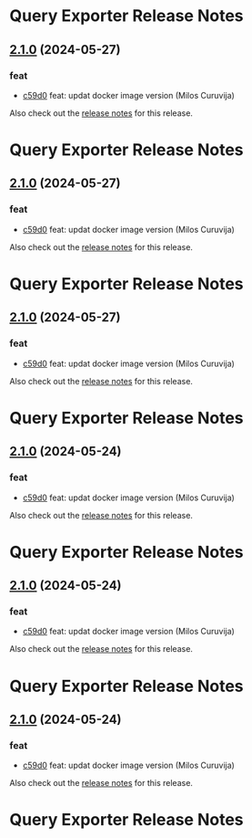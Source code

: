 # Query Exporter Release Notes

## [2.1.0](https://github.com/curuvija/query-exporter/releases/2.1.0) (2024-05-27)

### feat

* [c59d0](https://github.com/curuvija/query-exporter/commit/c59d06336995e4bc24eded0233b670f1c56928ab) feat: updat docker image version (Milos Curuvija)


Also check out the [release notes](https://github.com/curuvija/query-exporter/blob/master/RELEASE_NOTES.md#) for this release.
# Query Exporter Release Notes

## [2.1.0](https://github.com/curuvija/query-exporter/releases/2.1.0) (2024-05-27)

### feat

* [c59d0](https://github.com/curuvija/query-exporter/commit/c59d06336995e4bc24eded0233b670f1c56928ab) feat: updat docker image version (Milos Curuvija)


Also check out the [release notes](https://github.com/curuvija/query-exporter/blob/master/RELEASE_NOTES.md#) for this release.
# Query Exporter Release Notes

## [2.1.0](https://github.com/curuvija/query-exporter/releases/2.1.0) (2024-05-27)

### feat

* [c59d0](https://github.com/curuvija/query-exporter/commit/c59d06336995e4bc24eded0233b670f1c56928ab) feat: updat docker image version (Milos Curuvija)


Also check out the [release notes](https://github.com/curuvija/query-exporter/blob/master/RELEASE_NOTES.md#) for this release.
# Query Exporter Release Notes

## [2.1.0](https://github.com/curuvija/query-exporter/releases/2.1.0) (2024-05-24)

### feat

* [c59d0](https://github.com/curuvija/query-exporter/commit/c59d06336995e4bc24eded0233b670f1c56928ab) feat: updat docker image version (Milos Curuvija)


Also check out the [release notes](https://github.com/curuvija/query-exporter/blob/master/RELEASE_NOTES.md#) for this release.
# Query Exporter Release Notes

## [2.1.0](https://github.com/curuvija/query-exporter/releases/2.1.0) (2024-05-24)

### feat

* [c59d0](https://github.com/curuvija/query-exporter/commit/c59d06336995e4bc24eded0233b670f1c56928ab) feat: updat docker image version (Milos Curuvija)


Also check out the [release notes](https://github.com/curuvija/query-exporter/blob/master/RELEASE_NOTES.md#) for this release.
# Query Exporter Release Notes

## [2.1.0](https://github.com/curuvija/query-exporter/releases/2.1.0) (2024-05-24)

### feat

* [c59d0](https://github.com/curuvija/query-exporter/commit/c59d06336995e4bc24eded0233b670f1c56928ab) feat: updat docker image version (Milos Curuvija)


Also check out the [release notes](https://github.com/curuvija/query-exporter/blob/master/RELEASE_NOTES.md#) for this release.
# Query Exporter Release Notes

